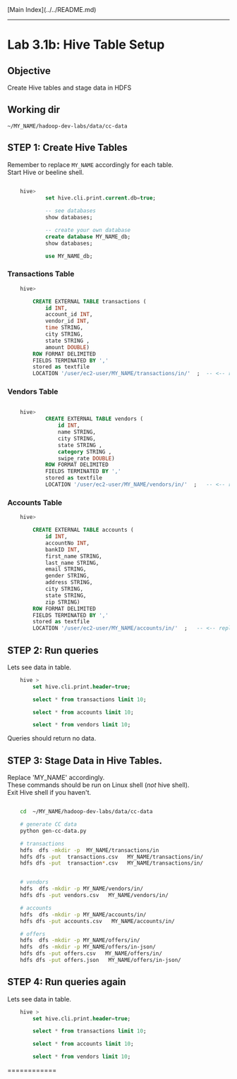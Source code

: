 <link rel='stylesheet' href='../../assets/css/main.css'/>
[Main Index](../../README.md)

-----

# Lab 3.1b: Hive Table Setup

## Objective
Create Hive tables and stage data in HDFS

## Working dir 
`~/MY_NAME/hadoop-dev-labs/data/cc-data`


## STEP 1: Create Hive Tables
Remember to replace `MY_NAME` accordingly for each table.  
Start Hive or beeline shell.

```sql

    hive>    
            set hive.cli.print.current.db=true;
            
            -- see databases
            show databases;

            -- create your own database
            create database MY_NAME_db;
            show databases;

            use MY_NAME_db;
```

### Transactions Table

```sql
    hive>

        CREATE EXTERNAL TABLE transactions (
            id INT,
            account_id INT,
            vendor_id INT,
            time STRING,
            city STRING,
            state STRING ,
            amount DOUBLE)
        ROW FORMAT DELIMITED
        FIELDS TERMINATED BY ','
        stored as textfile
        LOCATION '/user/ec2-user/MY_NAME/transactions/in/'  ;  -- <-- replace MY_NAME

```

### Vendors Table

```sql

    hive>
            CREATE EXTERNAL TABLE vendors (
                id INT,
                name STRING,
                city STRING,
                state STRING ,
                category STRING ,
                swipe_rate DOUBLE)
            ROW FORMAT DELIMITED
            FIELDS TERMINATED BY ','
            stored as textfile
            LOCATION '/user/ec2-user/MY_NAME/vendors/in/'  ;   -- <-- replace MY_NAME


```

### Accounts Table

```sql
    hive>

        CREATE EXTERNAL TABLE accounts (
            id INT,
            accountNo INT,
            bankID INT,
            first_name STRING,
            last_name STRING,
            email STRING,
            gender STRING,
            address STRING,
            city STRING,
            state STRING,
            zip STRING)
        ROW FORMAT DELIMITED
        FIELDS TERMINATED BY ','
        stored as textfile
        LOCATION '/user/ec2-user/MY_NAME/accounts/in/'  ;   -- <-- replace MY_NAME

```



## STEP 2:  Run queries
Lets see data in table.
```sql
    hive >  
        set hive.cli.print.header=true;

        select * from transactions limit 10;

        select * from accounts limit 10;

        select * from vendors limit 10;
```

Queries should return no data.

## STEP 3:  Stage Data in Hive Tables.
Replace 'MY_NAME' accordingly.  
These commands should be run on Linux shell (*not* hive shell).   
Exit Hive shell if you haven't.

```bash

    cd  ~/MY_NAME/hadoop-dev-labs/data/cc-data

    # generate CC data
    python gen-cc-data.py

    # transactions
    hdfs  dfs -mkdir -p  MY_NAME/transactions/in
    hdfs dfs -put  transactions.csv   MY_NAME/transactions/in/
    hdfs dfs -put  transaction*.csv   MY_NAME/transactions/in/


    # vendors
    hdfs  dfs -mkdir -p MY_NAME/vendors/in/
    hdfs dfs -put vendors.csv   MY_NAME/vendors/in/

    # accounts
    hdfs  dfs -mkdir -p MY_NAME/accounts/in/
    hdfs dfs -put accounts.csv   MY_NAME/accounts/in/

    # offers
    hdfs  dfs -mkdir -p MY_NAME/offers/in/
    hdfs  dfs -mkdir -p MY_NAME/offers/in-json/
    hdfs dfs -put offers.csv   MY_NAME/offers/in/
    hdfs dfs -put offers.json   MY_NAME/offers/in-json/

```


## STEP 4:  Run queries again
Lets see data in table.
```sql
    hive >  
        set hive.cli.print.header=true;

        select * from transactions limit 10;

        select * from accounts limit 10;

        select * from vendors limit 10;
```

============

